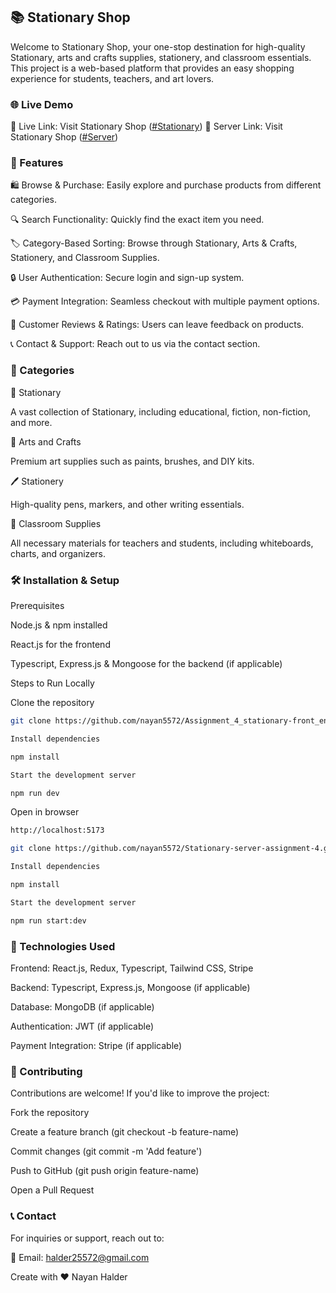 ## 📚 Stationary Shop

Welcome to Stationary Shop, your one-stop destination for high-quality Stationary, arts and crafts supplies, stationery, and classroom essentials. This project is a web-based platform that provides an easy shopping experience for students, teachers, and art lovers.

### 🌐 Live Demo

🔗 Live Link: Visit Stationary Shop ([#Stationary](https://stationery-shop-dusky.vercel.app/))
🔗 Server Link: Visit Stationary Shop ([#Server](https://stationary-shop-server-chi.vercel.app))

### 🚀 Features

🛍️ Browse & Purchase: Easily explore and purchase products from different categories.

🔍 Search Functionality: Quickly find the exact item you need.

🏷️ Category-Based Sorting: Browse through Stationary, Arts & Crafts, Stationery, and Classroom Supplies.

🔒 User Authentication: Secure login and sign-up system.

💳 Payment Integration: Seamless checkout with multiple payment options.

📝 Customer Reviews & Ratings: Users can leave feedback on products.

📞 Contact & Support: Reach out to us via the contact section.

### 📂 Categories

📖 Stationary

A vast collection of Stationary, including educational, fiction, non-fiction, and more.

🎨 Arts and Crafts

Premium art supplies such as paints, brushes, and DIY kits.

🖊️ Stationery

High-quality pens, markers, and other writing essentials.

🏫 Classroom Supplies

All necessary materials for teachers and students, including whiteboards, charts, and organizers.

### 🛠️ Installation & Setup

Prerequisites

Node.js & npm installed

React.js for the frontend

Typescript, Express.js & Mongoose for the backend (if applicable)

Steps to Run Locally

Clone the repository

```bash
git clone https://github.com/nayan5572/Assignment_4_stationary-front_end.git

Install dependencies

npm install

Start the development server

npm run dev
```

Open in browser

```bash
http://localhost:5173
```

```bash
git clone https://github.com/nayan5572/Stationary-server-assignment-4.git

Install dependencies

npm install

Start the development server

npm run start:dev
```

### 🛒 Technologies Used

Frontend: React.js, Redux, Typescript, Tailwind CSS, Stripe

Backend: Typescript, Express.js, Mongoose (if applicable)

Database: MongoDB (if applicable)

Authentication: JWT (if applicable)

Payment Integration: Stripe (if applicable)

### 🤝 Contributing

Contributions are welcome! If you'd like to improve the project:

Fork the repository

Create a feature branch (git checkout -b feature-name)

Commit changes (git commit -m 'Add feature')

Push to GitHub (git push origin feature-name)

Open a Pull Request

### 📞 Contact

For inquiries or support, reach out to:

📧 Email: halder25572@gmail.com

Create with ❤️ Nayan Halder
